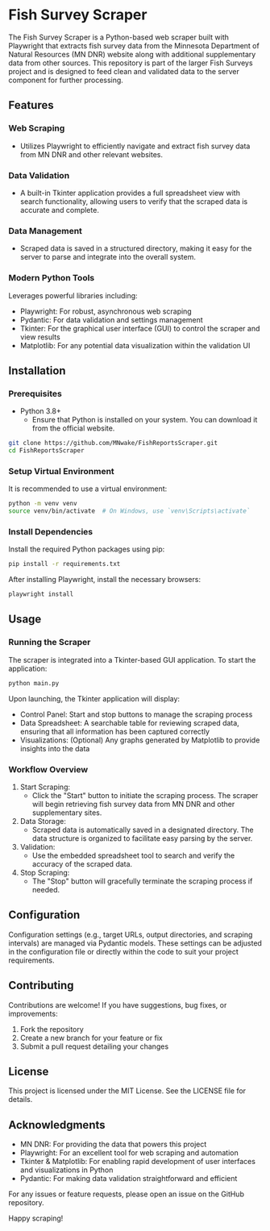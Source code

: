 # Fish Survey Scraper

The Fish Survey Scraper is a Python-based web scraper built with Playwright that extracts fish survey data from the Minnesota Department of Natural Resources (MN DNR) website along with additional supplementary data from other sources. This repository is part of the larger Fish Surveys project and is designed to feed clean and validated data to the server component for further processing.

## Features

### Web Scraping

- Utilizes Playwright to efficiently navigate and extract fish survey data from MN DNR and other relevant websites.

### Data Validation

- A built-in Tkinter application provides a full spreadsheet view with search functionality, allowing users to verify that the scraped data is accurate and complete.

### Data Management

- Scraped data is saved in a structured directory, making it easy for the server to parse and integrate into the overall system.

### Modern Python Tools

Leverages powerful libraries including:

- Playwright: For robust, asynchronous web scraping
- Pydantic: For data validation and settings management
- Tkinter: For the graphical user interface (GUI) to control the scraper and view results
- Matplotlib: For any potential data visualization within the validation UI

## Installation

### Prerequisites

- Python 3.8+
  - Ensure that Python is installed on your system. You can download it from the official website.

```bash
git clone https://github.com/MNwake/FishReportsScraper.git
cd FishReportsScraper
```

### Setup Virtual Environment

It is recommended to use a virtual environment:

```bash
python -m venv venv
source venv/bin/activate  # On Windows, use `venv\Scripts\activate`
```

### Install Dependencies

Install the required Python packages using pip:

```bash
pip install -r requirements.txt
```

After installing Playwright, install the necessary browsers:

```bash
playwright install
```

## Usage

### Running the Scraper

The scraper is integrated into a Tkinter-based GUI application. To start the application:

```bash
python main.py
```

Upon launching, the Tkinter application will display:

- Control Panel: Start and stop buttons to manage the scraping process
- Data Spreadsheet: A searchable table for reviewing scraped data, ensuring that all information has been captured correctly
- Visualizations: (Optional) Any graphs generated by Matplotlib to provide insights into the data

### Workflow Overview

1. Start Scraping:
   - Click the "Start" button to initiate the scraping process. The scraper will begin retrieving fish survey data from MN DNR and other supplementary sites.
2. Data Storage:
   - Scraped data is automatically saved in a designated directory. The data structure is organized to facilitate easy parsing by the server.
3. Validation:
   - Use the embedded spreadsheet tool to search and verify the accuracy of the scraped data.
4. Stop Scraping:
   - The "Stop" button will gracefully terminate the scraping process if needed.

## Configuration

Configuration settings (e.g., target URLs, output directories, and scraping intervals) are managed via Pydantic models. These settings can be adjusted in the configuration file or directly within the code to suit your project requirements.

## Contributing

Contributions are welcome! If you have suggestions, bug fixes, or improvements:

1. Fork the repository
2. Create a new branch for your feature or fix
3. Submit a pull request detailing your changes

## License

This project is licensed under the MIT License. See the LICENSE file for details.

## Acknowledgments

- MN DNR: For providing the data that powers this project
- Playwright: For an excellent tool for web scraping and automation
- Tkinter & Matplotlib: For enabling rapid development of user interfaces and visualizations in Python
- Pydantic: For making data validation straightforward and efficient

For any issues or feature requests, please open an issue on the GitHub repository.

Happy scraping!
